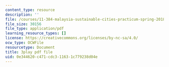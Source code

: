 ```yaml
---
content_type: resource
description: ''
file: /courses/11-384-malaysia-sustainable-cities-practicum-spring-2018/0e344620c471cdc311631c779238d04e_IlkbvrpAbPU.pdf
file_size: 30156
file_type: application/pdf
learning_resource_types: []
license: https://creativecommons.org/licenses/by-nc-sa/4.0/
ocw_type: OCWFile
resourcetype: Document
title: 3play pdf file
uid: 0e344620-c471-cdc3-1163-1c779238d04e
---
```

